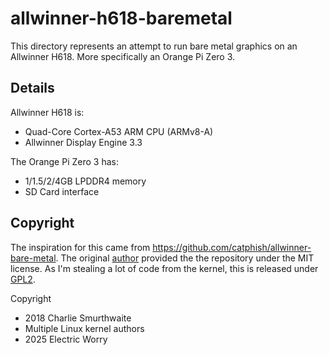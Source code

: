 # allwinner-h618-baremetal

This directory represents an attempt to run bare metal graphics on an
Allwinner H618. More specifically an Orange Pi Zero 3.

## Details

Allwinner H618 is:
* Quad-Core Cortex-A53 ARM CPU (ARMv8-A)
* Allwinner Display Engine 3.3

The Orange Pi Zero 3 has:
* 1/1.5/2/4GB LPDDR4 memory
* SD Card interface

## Copyright

The inspiration for this came from https://github.com/catphish/allwinner-bare-metal.
The original [author](https://github.com/catphish) provided the the repository
under the MIT license. As I'm stealing a lot of code from the kernel, this is
released under [GPL2](LICENSE).

Copyright
* 2018 Charlie Smurthwaite
* Multiple Linux kernel authors
* 2025 Electric Worry
